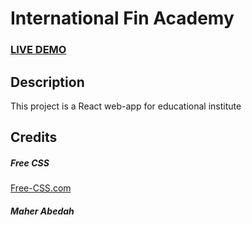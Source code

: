 # International Fin Academy

### <a href="">LIVE DEMO</a>

## Description

This project is a React web-app for educational institute

## Credits

##### Free CSS

<a href="https://www.free-css.com/assets/files/free-css-templates/preview/page234/interact/">Free-CSS.com </a>

##### Maher Abedah
